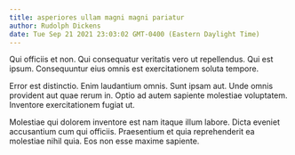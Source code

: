 ```yaml
---
title: asperiores ullam magni magni pariatur
author: Rudolph Dickens
date: Tue Sep 21 2021 23:03:02 GMT-0400 (Eastern Daylight Time)
---
```

Qui officiis et non. Qui consequatur veritatis vero ut repellendus. Qui est ipsum. Consequuntur eius omnis est exercitationem soluta tempore.

 Error est distinctio. Enim laudantium omnis. Sunt ipsam aut. Unde omnis provident aut quae rerum in. Optio ad autem sapiente molestiae voluptatem. Inventore exercitationem fugiat ut.

 Molestiae qui dolorem inventore est nam itaque illum labore. Dicta eveniet accusantium cum qui officiis. Praesentium et quia reprehenderit ea molestiae nihil quia. Eos non esse maxime sapiente.